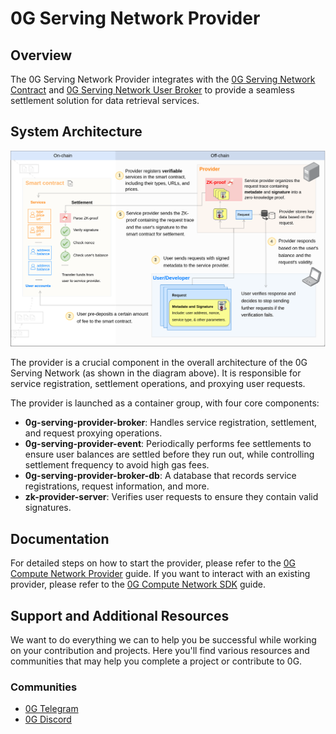 # 0G Serving Network Provider

## Overview

The 0G Serving Network Provider integrates with the [0G Serving Network Contract](https://github.com/0glabs/0g-serving-contract) and [0G Serving Network User Broker](https://github.com/0glabs/0g-serving-user-broker) to provide a seamless settlement solution for data retrieval services.

## System Architecture

![architecture](./doc/image/architecture.png)

The provider is a crucial component in the overall architecture of the 0G Serving Network (as shown in the diagram above). It is responsible for service registration, settlement operations, and proxying user requests.

The provider is launched as a container group, with four core components:

- **0g-serving-provider-broker**: Handles service registration, settlement, and request proxying operations.
- **0g-serving-provider-event**: Periodically performs fee settlements to ensure user balances are settled before they run out, while controlling settlement frequency to avoid high gas fees.
- **0g-serving-provider-broker-db**: A database that records service registrations, request information, and more.
- **zk-provider-server**: Verifies user requests to ensure they contain valid signatures.

## Documentation

For detailed steps on how to start the provider, please refer to the [0G Compute Network Provider](https://docs.0g.ai/build-with-0g/compute-network/provider) guide.
If you want to interact with an existing provider, please refer to the [0G Compute Network SDK](https://docs.0g.ai/build-with-0g/compute-network/sdk) guide.

## Support and Additional Resources

We want to do everything we can to help you be successful while working on your contribution and projects. Here you'll find various resources and communities that may help you complete a project or contribute to 0G.

### Communities

- [0G Telegram](https://t.me/web3_0glabs)
- [0G Discord](https://discord.com/invite/0glabs)
